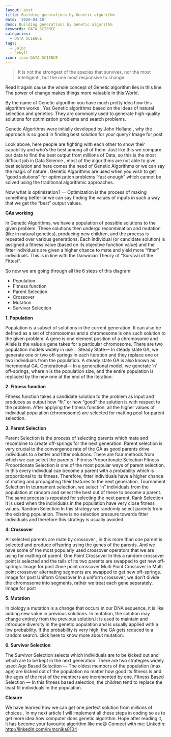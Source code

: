 ```yaml
---
layout: post
title: Building generations by Genetic algorithm
date: '2020-04-18'
desc: Building generations by Genetic algorithm
keywords: DATA SCIENCE
categories:
  - DATA SCIENCE
tags:
  - Jalpc
  - Jekyll
icon: icon-DATA SCIENCE
---
```

> It is not the strongest of the species that survives, nor the most intelligent , but the one most responsive to change

Read it again cause the whole concept of Genetic algorithm lies in this line. The power of change makes things more valuable in this World.

By the name of Genetic algorithm you have much pretty idea how this algorithm works , Yes Genetic algorithms based on the ideas of natural selection and genetics. They are commonly used to generate high-quality solutions for optimization problems and search problems.

Genetic Algorithms were initially developed by John Holland , why the approach is so good in finding best solution for your query?
Image for post

Look above, here people are fighting with each other to show their capability and who’s the best among all of them. Just like this we compare our data to find the best output from millions of Data, so this is the most difficult job in Data Science , most of the algorithms are not able to give best solution and here comes the need of Genetic Algorithms or we can say the magic of nature . Genetic Algorithms are used when you wish to get “good solutions” for optimization problems “fast enough” which cannot be solved using the traditional algorithmic approaches.

Now what is optimization? — Optimization is the process of making something better or we can say finding the values of inputs in such a way that we get the “best” output values.

**GAs working**

In Genetic Algorithms, we have a population of possible solutions to the given problem. These solutions then undergo recombination and mutation (like in natural genetics), producing new children, and the process is repeated over various generations. Each individual (or candidate solution) is assigned a fitness value (based on its objective function value) and the fitter individuals are given a higher chance to mate and yield more “fitter” individuals. This is in line with the Darwinian Theory of “Survival of the Fittest”.


So now we are going through all the 6 steps of this diagram:

* Population
* Fitness function
* Parent Selection
* Crossover
* Mutation
* Survivor Selection

**1. Population**

Population is a subset of solutions in the current generation. It can also be defined as a set of chromosomes and a chromosome is one such solution to the given problem. A gene is one element position of a chromosome and Allele is the value a gene takes for a particular chromosome.
There are two population models widely in use −
Steady State — In steady state GA, we generate one or two off-springs in each iteration and they replace one or two individuals from the population. A steady state GA is also known as Incremental GA.
Generational — In a generational model, we generate ’n’ off-springs, where n is the population size, and the entire population is replaced by the new one at the end of the iteration.

**2. Fitness function**

Fitness function takes a candidate solution to the problem as input and produces as output how “fit” or how “good” the solution is with respect to the problem. After applying the fitness function, all the higher values of individual population (chromosome) are selected for matting pool for parent selection.

**3. Parent Selection**

Parent Selection is the process of selecting parents which mate and recombine to create off-springs for the next generation. Parent selection is very crucial to the convergence rate of the GA as good parents drive individuals to a better and fitter solutions.
There are four methods from which we can select the parents :
Fitness Proportionate Selection
Fitness Proportionate Selection is one of the most popular ways of parent selection. In this every individual can become a parent with a probability which is proportional to its fitness. Therefore, fitter individuals have a higher chance of mating and propagating their features to the next generation.
Tournament Selection
In tournament selection, we select “n” individuals from the population at random and select the best out of these to become a parent. The same process is repeated for selecting the next parent.
Rank Selection
It is used when the individuals in the population have very close fitness values.
Random Selection
In this strategy we randomly select parents from the existing population. There is no selection pressure towards fitter individuals and therefore this strategy is usually avoided.

**4. Crossover**

All selected parents are mate by crossover , in this more than one parent is selected and produce offspring using the genes of the parents.
And we have some of the most popularly used crossover operators that we are using for matting of parent.
One Point Crossover
In this a random crossover point is selected and the tails of its two parents are swapped to get new off-springs.
Image for post
#one point crossover
Multi Point Crossover
In Multi point crossover alternating segments are swapped to get new off-springs.
Image for post
Uniform Crossover
In a uniform crossover, we don’t divide the chromosome into segments, rather we treat each gene separately.
Image for post

**5. Mutation**

In biology a mutation is a change that occurs in our DNA sequence, it is like adding new value in previous solutions. In mutation, the solution may change entirely from the previous solution.It is used to maintain and introduce diversity in the genetic population and is usually applied with a low probability. If the probability is very high, the GA gets reduced to a random search. click here to know more about mutation.

**6. Survivor Selection**

The Survivor Selection selects which individuals are to be kicked out and which are to be kept in the next generation.
There are two strategies widely used:
Age Based Selection — The oldest members of the population (max age) are kicked out of the population no matter how good its fitness is and the ages of the rest of the members are incremented by one.
Fitness Based Selection — In this fitness based selection, the children tend to replace the least fit individuals in the population.

**Closure**

We have learned how we can get one perfect solution from millions of choices .
In my next article I will implement all these steps in coding so as to get more idea how computer does genetic algorithm.
Hope after reading it, it has become your favourite algorithm like me😄
Connect with me:
LinkedIn: http://linkedin.com/in/monika0104